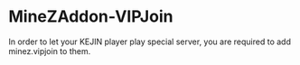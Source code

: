 # MineZAddon-VIPJoin

In order to let your KEJIN player play special server, you are required to add minez.vipjoin to them.
